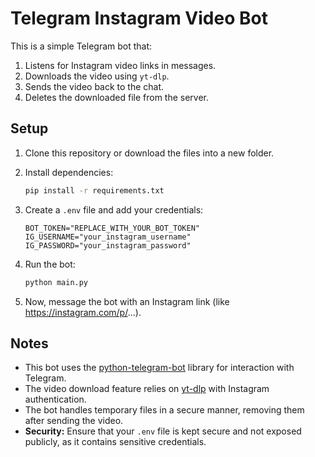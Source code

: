 # Telegram Instagram Video Bot

This is a simple Telegram bot that:
1. Listens for Instagram video links in messages.
2. Downloads the video using `yt-dlp`.
3. Sends the video back to the chat.
4. Deletes the downloaded file from the server.

## Setup

1. Clone this repository or download the files into a new folder.

2. Install dependencies:
   ```bash
   pip install -r requirements.txt
   ```

3. Create a `.env` file and add your credentials:
   ```dotenv
   BOT_TOKEN="REPLACE_WITH_YOUR_BOT_TOKEN"
   IG_USERNAME="your_instagram_username"
   IG_PASSWORD="your_instagram_password"
   ```

4. Run the bot:
   ```bash
   python main.py
   ```

5. Now, message the bot with an Instagram link (like https://instagram.com/p/...).

## Notes

- This bot uses the [python-telegram-bot](https://python-telegram-bot.org/) library for interaction with Telegram.
- The video download feature relies on [yt-dlp](https://github.com/yt-dlp/yt-dlp) with Instagram authentication.
- The bot handles temporary files in a secure manner, removing them after sending the video.
- **Security:** Ensure that your `.env` file is kept secure and not exposed publicly, as it contains sensitive credentials. 